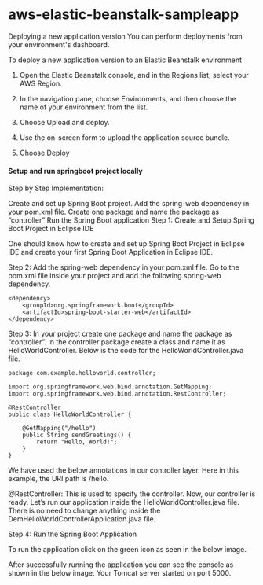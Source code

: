 # aws-elastic-beanstalk-sampleapp

Deploying a new application version
You can perform deployments from your environment's dashboard.

To deploy a new application version to an Elastic Beanstalk environment

1. Open the Elastic Beanstalk console, and in the Regions list, select your AWS Region.

2. In the navigation pane, choose Environments, and then choose the name of your environment from the list.

3. Choose Upload and deploy.

4. Use the on-screen form to upload the application source bundle.

5. Choose Deploy

#### Setup and run springboot project locally

Step by Step Implementation:

Create and set up Spring Boot project.
Add the spring-web dependency in your pom.xml file.
Create one package and name the package as “controller”
Run the Spring Boot application
Step 1: Create and Setup Spring Boot Project in Eclipse IDE

One should know how to create and set up Spring Boot Project in Eclipse IDE and create your first Spring Boot Application in Eclipse IDE. 

Step 2: Add the spring-web dependency in your pom.xml file. Go to the pom.xml file inside your project and add the following spring-web dependency.

```
<dependency>
    <groupId>org.springframework.boot</groupId>
    <artifactId>spring-boot-starter-web</artifactId>
</dependency>
```

Step 3: In your project create one package and name the package as “controller”. In the controller package create a class and name it as HelloWorldController. Below is the code for the HelloWorldController.java file.

```
package com.example.helloworld.controller;

import org.springframework.web.bind.annotation.GetMapping;
import org.springframework.web.bind.annotation.RestController;

@RestController
public class HelloWorldController {

    @GetMapping("/hello")
    public String sendGreetings() {
        return "Hello, World!";
    }
}
```

We have used the below annotations in our controller layer. Here in this example, the URI path is /hello.

@RestController: This is used to specify the controller.
Now, our controller is ready. Let’s run our application inside the HelloWorldController.java file. There is no need to change anything inside the DemHelloWorldControllerApplication.java file.  

Step 4: Run the Spring Boot Application

To run the application click on the green icon as seen in the below image. 

After successfully running the application you can see the console as shown in the below image. Your Tomcat server started on port 5000. 
